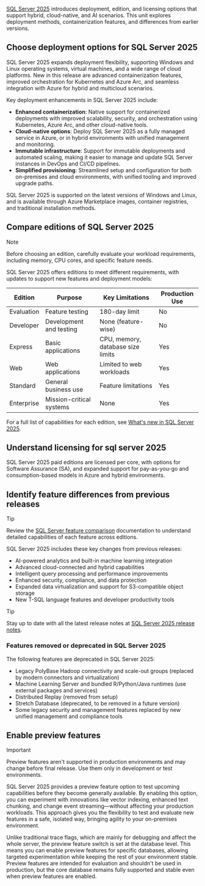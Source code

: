 
[SQL Server 2025](/sql/sql-server/sql-server-2025) introduces deployment, edition, and licensing options that support hybrid, cloud-native, and AI scenarios. This unit explores deployment methods, containerization features, and differences from earlier versions.

## Choose deployment options for SQL Server 2025

SQL Server 2025 expands deployment flexibility, supporting Windows and Linux operating systems, virtual machines, and a wide range of cloud platforms. New in this release are advanced containerization features, improved orchestration for Kubernetes and Azure Arc, and seamless integration with Azure for hybrid and multicloud scenarios.

Key deployment enhancements in SQL Server 2025 include:

- **Enhanced containerization**: Native support for containerized deployments with improved scalability, security, and orchestration using Kubernetes, Azure Arc, and other cloud-native tools.
- **Cloud-native options**: Deploy SQL Server 2025 as a fully managed service in Azure, or in hybrid environments with unified management and monitoring.
- **Immutable infrastructure**: Support for immutable deployments and automated scaling, making it easier to manage and update SQL Server instances in DevOps and CI/CD pipelines.
- **Simplified provisioning**: Streamlined setup and configuration for both on-premises and cloud environments, with unified tooling and improved upgrade paths.

SQL Server 2025 is supported on the latest versions of Windows and Linux, and is available through Azure Marketplace images, container registries, and traditional installation methods.

## Compare editions of SQL Server 2025

> [!NOTE]
> Before choosing an edition, carefully evaluate your workload requirements, including memory, CPU cores, and specific feature needs.

SQL Server 2025 offers editions to meet different requirements, with updates to support new features and deployment models:

| Edition | Purpose | Key Limitations | Production Use |
|---------|---------|-----------------|----------------|
| Evaluation | Feature testing | 180-day limit | No |
| Developer | Development and testing | None (feature-wise) | No |
| Express | Basic applications | CPU, memory, database size limits | Yes |
| Web | Web applications | Limited to web workloads | Yes |
| Standard | General business use | Feature limitations | Yes |
| Enterprise | Mission-critical systems | None | Yes |

For a full list of capabilities for each edition, see [What's new in SQL Server 2025](/sql/sql-server/what-s-new-in-sql-server-2025).

## Understand licensing for sql server 2025

SQL Server 2025 paid editions are licensed per core, with options for Software Assurance (SA), and expanded support for pay-as-you-go and consumption-based models in Azure and hybrid environments.

## Identify feature differences from previous releases

> [!TIP]
> Review the [SQL Server feature comparison](/sql/sql-server/editions-and-components-of-sql-server-2025) documentation to understand detailed capabilities of each feature across editions.

SQL Server 2025 includes these key changes from previous releases:

- AI-powered analytics and built-in machine learning integration
- Advanced cloud-connected and hybrid capabilities
- Intelligent query processing and performance improvements
- Enhanced security, compliance, and data protection
- Expanded data virtualization and support for S3-compatible object storage
- New T-SQL language features and developer productivity tools

> [!TIP]
> Stay up to date with all the latest release notes at [SQL Server 2025 release notes](/sql/sql-server/sql-server-2025-release-notes).

### Features removed or deprecated in SQL Server 2025

The following features are deprecated in SQL Server 2025:

- Legacy PolyBase Hadoop connectivity and scale-out groups (replaced by modern connectors and virtualization)
- Machine Learning Server and bundled R/Python/Java runtimes (use external packages and services)
- Distributed Replay (removed from setup)
- Stretch Database (deprecated, to be removed in a future version)
- Some legacy security and management features replaced by new unified management and compliance tools

## Enable preview features

> [!IMPORTANT]
> Preview features aren't supported in production environments and may change before final release. Use them only in development or test environments.

SQL Server 2025 provides a preview feature option to test upcoming capabilities before they become generally available. By enabling this option, you can experiment with innovations like vector indexing, enhanced text chunking, and change event streaming—without affecting your production workloads. This approach gives you the flexibility to test and evaluate new features in a safe, isolated way, bringing agility to your on-premises environment.

Unlike traditional trace flags, which are mainly for debugging and affect the whole server, the preview feature switch is set at the database level. This means you can enable preview features for specific databases, allowing targeted experimentation while keeping the rest of your environment stable. Preview features are intended for evaluation and shouldn't be used in production, but the core database remains fully supported and stable even when preview features are enabled.
